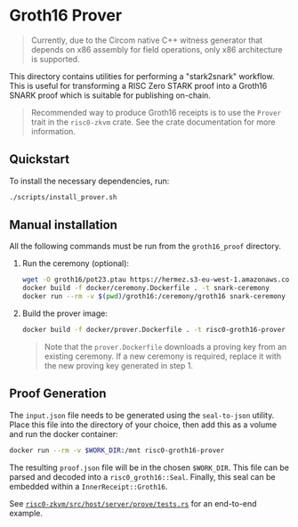 # Groth16 Prover

> Currently, due to the Circom native C++ witness generator that depends on x86
> assembly for field operations, only x86 architecture is supported.

This directory contains utilities for performing a "stark2snark" workflow. This
is useful for transforming a RISC Zero STARK proof into a Groth16 SNARK proof
which is suitable for publishing on-chain.

> Recommended way to produce Groth16 receipts is to use the `Prover` trait in the `risc0-zkvm` crate.
> See the crate documentation for more information.

## Quickstart

To install the necessary dependencies, run:

```bash
./scripts/install_prover.sh
```

## Manual installation

All the following commands must be run from the `groth16_proof` directory.

1. Run the ceremony (optional):

   ```bash
   wget -O groth16/pot23.ptau https://hermez.s3-eu-west-1.amazonaws.com/powersOfTau28_hez_final_23.ptau
   docker build -f docker/ceremony.Dockerfile . -t snark-ceremony
   docker run --rm -v $(pwd)/groth16:/ceremony/groth16 snark-ceremony
   ```

2. Build the prover image:

   ```bash
   docker build -f docker/prover.Dockerfile . -t risc0-groth16-prover
   ```

   > Note that the `prover.Dockerfile` downloads a proving key from an existing ceremony.
   > If a new ceremony is required, replace it with the new proving key generated in step 1.

## Proof Generation

The `input.json` file needs to be generated using the `seal-to-json` utility.
Place this file into the directory of your choice, then add this as a volume and
run the docker container:

```bash
docker run --rm -v $WORK_DIR:/mnt risc0-groth16-prover
```

The resulting `proof.json` file will be in the chosen `$WORK_DIR`.
This file can be parsed and decoded into a `risc0_groth16::Seal`.
Finally, this seal can be embedded within a `InnerReceipt::Groth16`.

See [`risc0-zkvm/src/host/server/prove/tests.rs`](../risc0/zkvm/src/host/server/prove/tests.rs) for an end-to-end
example.
